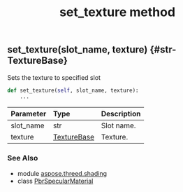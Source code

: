 ﻿---
title: set_texture method
second_title: Aspose.3D for Python via .NET API References
description: 
type: docs
weight: 70
url: /python-net/aspose.threed.shading/pbrspecularmaterial/set_texture/
is_root: false
---

## set_texture(slot_name, texture) {#str-TextureBase}

Sets the texture to specified slot



```python
def set_texture(self, slot_name, texture):
    ...
```


| Parameter | Type | Description |
| :- | :- | :- |
| slot_name | str | Slot name. |
| texture | [TextureBase](/3d/python-net/aspose.threed.shading/texturebase) | Texture. |



### See Also
* module [aspose.threed.shading](../../)
* class [PbrSpecularMaterial](/3d/python-net/aspose.threed.shading/pbrspecularmaterial)
